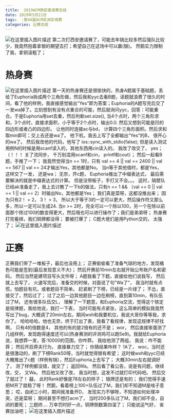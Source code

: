 ```yaml
---
title:  2019ACM西安邀请赛总结
date: 2019年5月21日
tags:  -第44届ACM亚洲区域赛
categories: 比赛总结
---
```

![在这里插入图片描述](/image/插图/acm.jpg)
第二次打西安邀请赛了，可能去年锅比较多然后强队比较少，我竟然抱着拿银的期望去打；希望自己在这场中可以赢(银)。 然鹅实力限制了我，拿铜滚粗了；

<escape><!-- more --></escape>
# 热身赛
![在这里插入图片描述](/image/插图/开幕式.jpg)
第一天的热身赛还是很愉快的，热身A题属于基础题，丢给了Euphoria拆成两个三角形做，然后我和yyc去看B题，读题就浪费了很久的时间，看了他的样例，我直接感觉输出“Yes”即为答案；Euphoria的A题写完后交了一发wa掉了。立刻想到有没有点重合的可能，然后就询问yyc，回答：可能重合。于是Euphoria用set去重，然后判断set.size(), 当4个点时，两个三角形求和，3个点时，直接求面积，小于等于2个点时，输出0.0. 然后又想到可能是凹的四边形或者凸的四边形。 让他同时连接ac与bd， 计算四个三角形面积。然后求和取min即可；交上去还是wa了。 他下机，我去上写了全都输出“Yes”的B， 很开心的wa了。 然后我改他的代码，他写了 ios::sync_with_stdio(false); 但是读入测试用例N的时候是用scanf读入的，其他东西用cin读入的。 我改了改交了， yes； （！！！ 关了流同步， 千万别混用scanf和cin， printf和cout）； 然后一起看B题，手推了一下； 我竟然觉得当n == 1时，只有 val == 4 || val == 2400 || val == 567 || val == 24才输出Yes，其他都是No。 当n等于其他值时，都是Yes， 这样交了一发， 还是wa； 无奈，开c题， Euphoria推出了中缀表达式， 最后需要解决的就是中缀表达式的计算。 但是没带板子，手打又不会。。。 这时，隔壁队已经ak准备走了，我上去讨教了一下b的做法，只有n == 1 && （val == 0 || val == 1 || val == 2）时输出No，其他都是Yes； 我们真是菜呀，这都没推出来； 因为只有2！ = 2， 3！ > 3， 所以大于等于3的一定可以更大，然后操作符又那么多，所以一定可以生成24. 当n >= 2时，完全可以一个除以100，另一个在除以前面那个除过100的数变得更大，然后哦也可以进行操作了；我们是弟弟呀； 热身赛打完看绑，我们铜牌都没得； 要被打爆了；
C题大佬们是用Python交的， 太强了；
![在这里插入图片描述](/image/插图/热身赛c题.jpg)

# 正赛
正赛我们带了一堆板子，最后也没用上；
正赛偷偷看了准备气球的地方，发现橘色可能是签到(最后发现意义不大)； 然后开赛前10min左右就开始公布账户名和密码， 然后当然是建项目写头文件呀；
A题我看了下题，直接给他们说我写， 然后就上去写了， 火速写完后，准备交的时候，对面说了句"Wa了"， 我当时就有点慌，怕题目有坑，或者题目不简单。 赶紧刷了下榜，已经是一片绿了； 不怂，直接交了，然后过了；
过了之后一边其他题目一边在刷榜，直到第10min，有队伍过了M， 还有很多队伍交L， 理解了一下题意，和Euphoria交流，觉得这个铁定是规律题，我给他说，我打一下表， 当时可能有点紧张，这么简单的模拟我竟然写出了bug，大概调了20min左右，期间wxh和我要机位，我说大哥你等等我，求你了。 哈哈哈哈，他也无奈，终于打出了表，我看了看规律，发现这规律不好找啊， 只有4的倍数是4， 其他的有的是2倍有的还不是； wor， 然后直接笨蛋测了几组样例，发现跑得速度还可以(热身赛测的评测鸡可以跑5e9)。我就给Euphoria说，我想莽一发，答:10000的范围，你咋莽。 我给他测了两组， 我说：咋不能莽；
然后开启莽夫行为， 直接暴力交了； 你猜结果咋样？ 1A了， woc，当时还是很激动的，刷了下榜Rank50呀，当时就觉得银有希望； 这时候wxh和yyc已经大概推出了c题（样例有锅），然后Euphoria上去写了； 大概30min左右就调好了， 测了样例都没错，就交了； 返回Wa。 然后看了看公告，说是有问题，继续改，交， 又Wa。 然后他又改了改， 我当时想，这发不过就打印代码吧。 然后交了就过了！ 囍， 此时Rank好像是78左右的样子； 银牌还是有的； 我们觉得手速把M开了就稳了呀！  然鹅，看着榜上100+队伍过了M，我们却不知道M是啥子意思； 哎，自闭三小时，期间我准备开D， 发现实力不够呀，不知道如何处理冲突，还是菜呀； 期间甚至不想打acm了， 当时200多队过了M，我们却不会，自闭的要死； 三题终....
万幸罚时好一点，铜牌倒数第四溜了； 只能说运气好， 省赛加油吧；
![在这里插入图片描述](/image/插图/合影.jpg)

